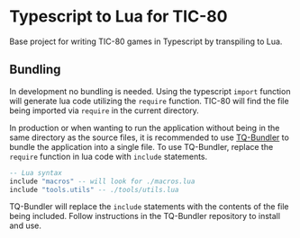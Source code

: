 # Typescript to Lua for TIC-80

Base project for writing TIC-80 games in Typescript by transpiling to Lua.

## Bundling

In development no bundling is needed. Using the typescript `import` function will generate lua code utilizing the `require` function. TIC-80 will find the file being imported via `require` in the current directory.

In production or when wanting to run the application without being in the same directory as the source files, it is recommended to use [TQ-Bundler](https://github.com/scambier/TQ-Bundler) to bundle the application into a single file. To use TQ-Bundler, replace the `require` function in lua code with `include` statements.

```lua
-- Lua syntax
include "macros" -- will look for ./macros.lua
include "tools.utils" -- ./tools/utils.lua
```

TQ-Bundler will replace the `include` statements with the contents of the file being included. Follow instructions in the TQ-Bundler repository to install and use.
